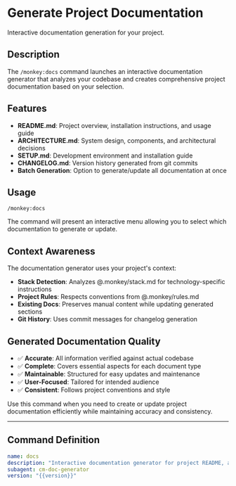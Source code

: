 # Generate Project Documentation

Interactive documentation generation for your project.

## Description

The `/monkey:docs` command launches an interactive documentation generator that analyzes your codebase and creates comprehensive project documentation based on your selection.

## Features

- **README.md**: Project overview, installation instructions, and usage guide
- **ARCHITECTURE.md**: System design, components, and architectural decisions  
- **SETUP.md**: Development environment and installation guide
- **CHANGELOG.md**: Version history generated from git commits
- **Batch Generation**: Option to generate/update all documentation at once

## Usage

```
/monkey:docs
```

The command will present an interactive menu allowing you to select which documentation to generate or update.

## Context Awareness

The documentation generator uses your project's context:
- **Stack Detection**: Analyzes @.monkey/stack.md for technology-specific instructions
- **Project Rules**: Respects conventions from @.monkey/rules.md
- **Existing Docs**: Preserves manual content while updating generated sections
- **Git History**: Uses commit messages for changelog generation

## Generated Documentation Quality

- ✅ **Accurate**: All information verified against actual codebase
- ✅ **Complete**: Covers essential aspects for each document type
- ✅ **Maintainable**: Structured for easy updates and maintenance
- ✅ **User-Focused**: Tailored for intended audience
- ✅ **Consistent**: Follows project conventions and style

Use this command when you need to create or update project documentation efficiently while maintaining accuracy and consistency.

---

## Command Definition

```yaml
name: docs
description: "Interactive documentation generator for project README, architecture, setup guides, and changelogs"
subagent: cm-doc-generator
version: "{{version}}"
```